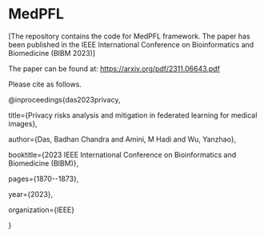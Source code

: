 # MedPFL
[The repository contains the code for MedPFL framework. The paper has been published in the IEEE International Conference on Bioinformatics and Biomedicine (BIBM 2023)]

The paper can be found at: https://arxiv.org/pdf/2311.06643.pdf

Please cite as follows.

@inproceedings{das2023privacy,
  
  title={Privacy risks analysis and mitigation in federated learning for medical images},
  
  author={Das, Badhan Chandra and Amini, M Hadi and Wu, Yanzhao},
  
  booktitle={2023 IEEE International Conference on Bioinformatics and Biomedicine (BIBM)},
  
  pages={1870--1873},
  
  year={2023},
  
  organization={IEEE}
  
}

